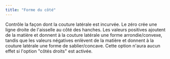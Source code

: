 ```yaml
---
title: "Forme du côté"
---
```


Contrôle la façon dont la couture latérale est incurvée. Le zéro crée une ligne droite de l'aisselle au côté des hanches. Les valeurs positives ajoutent de la matière et donnent à la couture latérale une forme arrondie/convexe, tandis que les valeurs négatives enlèvent de la matière et donnent à la couture latérale une forme de sablier/concave. Cette option n'aura aucun effet si l'option "côtés droits" est activée.

